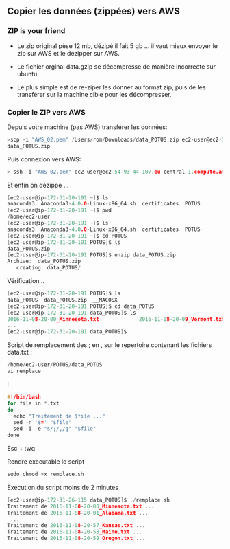 ## Copier les données (zippées) vers AWS

### ZIP is your friend

* Le zip original pèse 12 mb, dézipé il fait 5 gb ... il vaut mieux envoyer le zip sur AWS et le dézipper sur AWS.

* Le fichier orginal data.gzip se décompresse de manière incorrecte sur ubuntu.

* Le plus simple est de re-ziper les donner au format zip, puis de les transférer sur la machine cible pour les décompresser.

### Copier le ZIP vers AWS

Depuis votre machine (pas AWS) transférer les données:


```c
>scp -i "AWS_02.pem" /Users/rom/Downloads/data_POTUS.zip ec2-user@ec2-54-93-44-107.eu-central-1.compute.amazonaws.com:/home/ec2-user/POTUS
data_POTUS.zip            
```
Puis connexion vers AWS:

```c
> ssh -i "AWS_02.pem" ec2-user@ec2-54-93-44-107.eu-central-1.compute.amazonaws.com
```

Et enfin on dézippe ...

```c
[ec2-user@ip-172-31-20-191 ~]$ ls
anaconda3  Anaconda3-4.0.0-Linux-x86_64.sh  certificates  POTUS
[ec2-user@ip-172-31-20-191 ~]$ pwd
/home/ec2-user
[ec2-user@ip-172-31-20-191 ~]$ ls
anaconda3  Anaconda3-4.0.0-Linux-x86_64.sh  certificates  POTUS
[ec2-user@ip-172-31-20-191 ~]$ cd POTUS
[ec2-user@ip-172-31-20-191 POTUS]$ ls
data_POTUS.zip
[ec2-user@ip-172-31-20-191 POTUS]$ unzip data_POTUS.zip
Archive:  data_POTUS.zip
   creating: data_POTUS/
```

Vérification ..

```c
[ec2-user@ip-172-31-20-191 POTUS]$ ls
data_POTUS  data_POTUS.zip  __MACOSX
[ec2-user@ip-172-31-20-191 POTUS]$ cd data_POTUS
[ec2-user@ip-172-31-20-191 data_POTUS]$ ls
2016-11-08-20-00_Minnesota.txt             2016-11-08-20-09_Vermont.txt      
...
[ec2-user@ip-172-31-20-191 data_POTUS]$
```
Script de remplacement des ; en ,
sur le repertoire contenant les fichiers data.txt :
```c
/home/ec2-user/POTUS/data_POTUS
vi remplace
```
i
```c
#!/bin/bash
for file in *.txt
do
  echo "Traitement de $file ..."
  sed -n '$=' "$file"
  sed -i -e "s/;/,/g" "$file"
done
```
Esc + :wq

Rendre executable le script
```c
sudo chmod +x remplace.sh
```
Execution du script moins de 2 minutes

```c
[ec2-user@ip-172-31-26-115 data_POTUS]$ ./remplace.sh
Traitement de 2016-11-08-20-00_Minnesota.txt ...
Traitement de 2016-11-08-20-01_Alabama.txt ...
 ...
Traitement de 2016-11-08-20-57_Kansas.txt ...
Traitement de 2016-11-08-20-58_Maine.txt ...
Traitement de 2016-11-08-20-59_Oregon.txt ...
```
